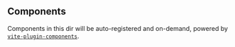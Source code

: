 ## Components

Components in this dir will be auto-registered and on-demand, powered by [`vite-plugin-components`](https://github.com/antfu/vite-plugin-components).
